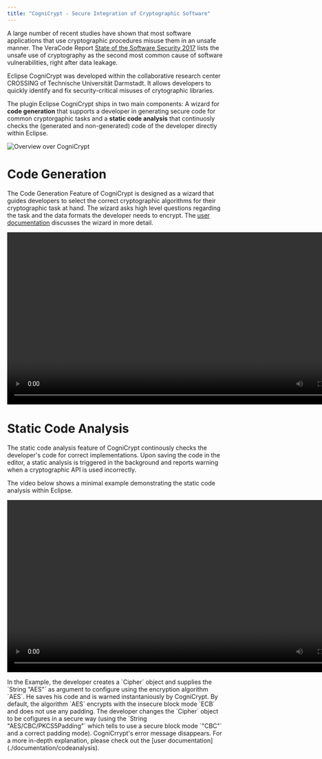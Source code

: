 ```yaml
---
title: "CogniCrypt - Secure Integration of Cryptographic Software"
---
```


A large number of recent studies have shown that most software applications that use cryptographic procedures misuse them in an unsafe manner. The VeraCode Report <a href="https://www.veracode.com/state-software-security-2017" target="_blank">State of the Software Security 2017</a> lists the unsafe use of cryptography as the second most common cause of software vulnerabilities, right after data leakage.

Eclipse CogniCrypt was developed within the collaborative research center CROSSING of  Technische Universität Darmstadt. It allows developers to quickly identify and fix security-critical misuses of crytographic libraries.

The plugin Eclipse CogniCrypt ships in two main components: A wizard for **code generation** that supports a developer in generating secure code for common cryptorgaphic tasks and a **static code analysis** that continuosly checks the (generated and non-generated) code of the developer directly within Eclipse.

![Overview over CogniCrypt](images/home_codegen_codeanalysis.png)

# Code Generation

The Code Generation Feature of CogniCrypt is designed as a wizard that guides developers to select the correct cryptographic algorithms for their cryptographic task at hand. The wizard asks high level questions regarding the task and the data formats the developer needs to encrypt. The [user documentation](./documentation/codegen) discusses the wizard in more detail.

<p align="center">

<video src="videos/codegen.mp4" controls width=800px>
  Ihr Browser kann dieses Video nicht wiedergeben.<br/>
  Dieser Film zeigt eine Demonstration des video-Elements. 
  Sie können ihn unter <a href="#">Link-Addresse</a> abrufen.
</video>

</p>

# Static Code Analysis

The static code analysis feature of CogniCrypt continously checks the developer's code for correct implementations. Upon saving the code in the editor, a static analysis is triggered in the background and reports warning when a cryptographic API is used incorrectly.

The video below shows a minimal example demonstrating the static code analysis within Eclipse.

<p align="center">
<video src="videos/staticanalysis.mp4" controls width=800px>
  Ihr Browser kann dieses Video nicht wiedergeben.<br/>
  Dieser Film zeigt eine Demonstration des video-Elements. 
  Sie können ihn unter <a href="#">Link-Addresse</a> abrufen.
</video> 
</p>
In the Example, the developer creates a `Cipher` object and supplies the `String "AES"` as argument to configure using the encryption algorithm `AES`. He saves his code and is warned instantaniously by CogniCrypt. By default, the algorithm `AES` encrypts with the insecure block mode `ECB` and does not use any padding. The developer changes the `Cipher` object to be cofigures in a secure way (using the `String "AES/CBC/PKCS5Padding"` which tells to use a secure block mode `"CBC"` and a correct padding mode). CogniCrrypt's error message disappears. For a more in-depth explanation, please check out the [user documentation](./documentation/codeanalysis).